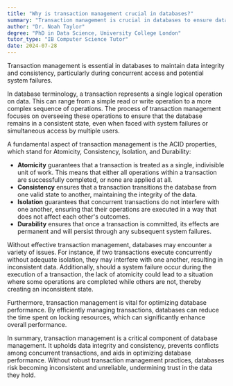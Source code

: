 ```yaml
---
title: "Why is transaction management crucial in databases?"
summary: "Transaction management is crucial in databases to ensure data integrity and consistency during concurrent access and system failures."
author: "Dr. Noah Taylor"
degree: "PhD in Data Science, University College London"
tutor_type: "IB Computer Science Tutor"
date: 2024-07-28
---
```


Transaction management is essential in databases to maintain data integrity and consistency, particularly during concurrent access and potential system failures.

In database terminology, a transaction represents a single logical operation on data. This can range from a simple read or write operation to a more complex sequence of operations. The process of transaction management focuses on overseeing these operations to ensure that the database remains in a consistent state, even when faced with system failures or simultaneous access by multiple users.

A fundamental aspect of transaction management is the ACID properties, which stand for Atomicity, Consistency, Isolation, and Durability:

- **Atomicity** guarantees that a transaction is treated as a single, indivisible unit of work. This means that either all operations within a transaction are successfully completed, or none are applied at all.
- **Consistency** ensures that a transaction transitions the database from one valid state to another, maintaining the integrity of the data.
- **Isolation** guarantees that concurrent transactions do not interfere with one another, ensuring that their operations are executed in a way that does not affect each other's outcomes.
- **Durability** ensures that once a transaction is committed, its effects are permanent and will persist through any subsequent system failures.

Without effective transaction management, databases may encounter a variety of issues. For instance, if two transactions execute concurrently without adequate isolation, they may interfere with one another, resulting in inconsistent data. Additionally, should a system failure occur during the execution of a transaction, the lack of atomicity could lead to a situation where some operations are completed while others are not, thereby creating an inconsistent state.

Furthermore, transaction management is vital for optimizing database performance. By efficiently managing transactions, databases can reduce the time spent on locking resources, which can significantly enhance overall performance.

In summary, transaction management is a critical component of database management. It upholds data integrity and consistency, prevents conflicts among concurrent transactions, and aids in optimizing database performance. Without robust transaction management practices, databases risk becoming inconsistent and unreliable, undermining trust in the data they hold.
    
